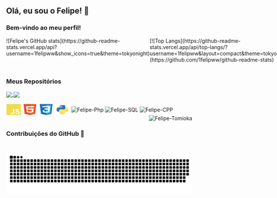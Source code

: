 ## Olá, eu sou o Felipe! 👋

### Bem-vindo ao meu perfil!

<div style="display: flex; justify-content: space-between;">
  <div>
    ![Felipe's GitHub stats](https://github-readme-stats.vercel.app/api?username=1felipww&show_icons=true&theme=tokyonight)
  </div>
  <div>
    [![Top Langs](https://github-readme-stats.vercel.app/api/top-langs/?username=1felipww&layout=compact&theme=tokyonight)](https://github.com/1felipww/github-readme-stats)
  </div>
</div>

<br>

### Meus Repositórios

<a href="https://github.com/1felipww/repo1">
  <img align="center" src="https://github-readme-stats.vercel.app/api/pin/?username=1felipww&repo=repo1" />
</a>
<a href="https://github.com/1felipww/repo2">
  <img align="center" src="https://github-readme-stats.vercel.app/api/pin/?username=1felipww&repo=repo2" />
</a>

<div style="display: inline_block"><br>
  <img align="center" alt="Felipe-Js" height="30" width="40" src="https://raw.githubusercontent.com/devicons/devicon/master/icons/javascript/javascript-plain.svg">
  <img align="center" alt="Felipe-HTML" height="30" width="40" src="https://raw.githubusercontent.com/devicons/devicon/master/icons/html5/html5-original.svg">
  <img align="center" alt="Felipe-CSS" height="30" width="40" src="https://raw.githubusercontent.com/devicons/devicon/master/icons/css3/css3-original.svg">
  <img align="center" alt="Felipe-Python" height="30" width="40" src="https://raw.githubusercontent.com/devicons/devicon/master/icons/python/python-original.svg">
  <img align="center" alt="Felipe-Php" height="30" width="40" src="https://icomoon.io/app/icomoon-lib/icons4acad3d/4/595.svg">
  <img align="center" alt="Felipe-SQL" height="30" width="40" src="https://icomoon.io/app/icomoon-lib/icons4acad3d/4/533.svg">
  <img align="center" alt="Felipe-CPP" height="30" width="40" src="https://raw.githubusercontent.com/isocpp/logos/master/cpp_logo.png">
  <img align="right" height="100" width="118" alt="Felipe-Tomioka" src="https://cdn.discordapp.com/attachments/1285668708840378472/1296203373481169009/output-onlinegiftools.gif?ex=67116ef6&is=67101d76&hm=d0476dfc146a1282b947608f643c28dedb6f27a8c56d75dc99730b132b4add03&">
</div>

<br>

### Contribuições do GitHub 🐍

<picture align="center">
  <source media="(prefers-color-scheme: dark)" srcset="https://raw.githubusercontent.com/1felipww/1felipww/output/github-contribution-grid-snake-dark.svg">
  <source media="(prefers-color-scheme: light)" srcset="https://raw.githubusercontent.com/1felipww/1felipww/output/github-contribution-grid-snake-dark.svg">
  <img align="center" alt="github contribution grid snake animation" src="https://raw.githubusercontent.com/1felipww/1felipww/output/github-contribution-grid-snake.svg">
</picture>

<br><br>
